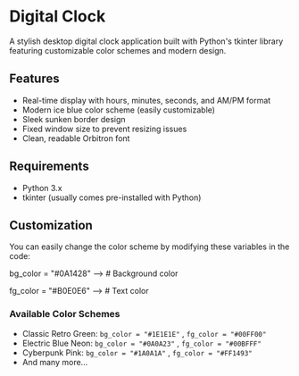 # Digital Clock

A stylish desktop digital clock application built with Python's tkinter library featuring customizable color schemes and modern design.

## Features

- Real-time display with hours, minutes, seconds, and AM/PM format
- Modern ice blue color scheme (easily customizable)
- Sleek sunken border design
- Fixed window size to prevent resizing issues
- Clean, readable Orbitron font

## Requirements

- Python 3.x
- tkinter (usually comes pre-installed with Python)

## Customization

You can easily change the color scheme by modifying these variables in the code:

bg_color = "#0A1428" --> # Background color

fg_color = "#B0E0E6" --> # Text color  

### Available Color Schemes
- Classic Retro Green:  `bg_color = "#1E1E1E"` ,  `fg_color = "#00FF00"`
- Electric Blue Neon:  `bg_color = "#0A0A23"` ,  `fg_color = "#00BFFF"`
- Cyberpunk Pink:  `bg_color = "#1A0A1A"` ,  `fg_color = "#FF1493"`
- And many more...
